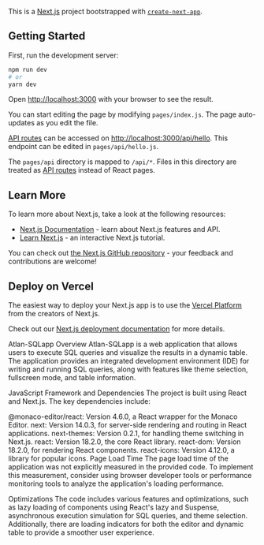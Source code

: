 This is a [Next.js](https://nextjs.org/) project bootstrapped with [`create-next-app`](https://github.com/vercel/next.js/tree/canary/packages/create-next-app).

## Getting Started

First, run the development server:

```bash
npm run dev
# or
yarn dev
```

Open [http://localhost:3000](http://localhost:3000) with your browser to see the result.

You can start editing the page by modifying `pages/index.js`. The page auto-updates as you edit the file.

[API routes](https://nextjs.org/docs/api-routes/introduction) can be accessed on [http://localhost:3000/api/hello](http://localhost:3000/api/hello). This endpoint can be edited in `pages/api/hello.js`.

The `pages/api` directory is mapped to `/api/*`. Files in this directory are treated as [API routes](https://nextjs.org/docs/api-routes/introduction) instead of React pages.

## Learn More

To learn more about Next.js, take a look at the following resources:

- [Next.js Documentation](https://nextjs.org/docs) - learn about Next.js features and API.
- [Learn Next.js](https://nextjs.org/learn) - an interactive Next.js tutorial.

You can check out [the Next.js GitHub repository](https://github.com/vercel/next.js/) - your feedback and contributions are welcome!

## Deploy on Vercel

The easiest way to deploy your Next.js app is to use the [Vercel Platform](https://vercel.com/new?utm_medium=default-template&filter=next.js&utm_source=create-next-app&utm_campaign=create-next-app-readme) from the creators of Next.js.

Check out our [Next.js deployment documentation](https://nextjs.org/docs/deployment) for more details.

Atlan-SQLapp
Overview
Atlan-SQLapp is a web application that allows users to execute SQL queries and visualize the results in a dynamic table. The application provides an integrated development environment (IDE) for writing and running SQL queries, along with features like theme selection, fullscreen mode, and table information.

JavaScript Framework and Dependencies
The project is built using React and Next.js. The key dependencies include:

@monaco-editor/react: Version 4.6.0, a React wrapper for the Monaco Editor.
next: Version 14.0.3, for server-side rendering and routing in React applications.
next-themes: Version 0.2.1, for handling theme switching in Next.js.
react: Version 18.2.0, the core React library.
react-dom: Version 18.2.0, for rendering React components.
react-icons: Version 4.12.0, a library for popular icons.
Page Load Time
The page load time of the application was not explicitly measured in the provided code. To implement this measurement, consider using browser developer tools or performance monitoring tools to analyze the application's loading performance.

Optimizations
The code includes various features and optimizations, such as lazy loading of components using React's lazy and Suspense, asynchronous execution simulation for SQL queries, and theme selection. Additionally, there are loading indicators for both the editor and dynamic table to provide a smoother user experience.
